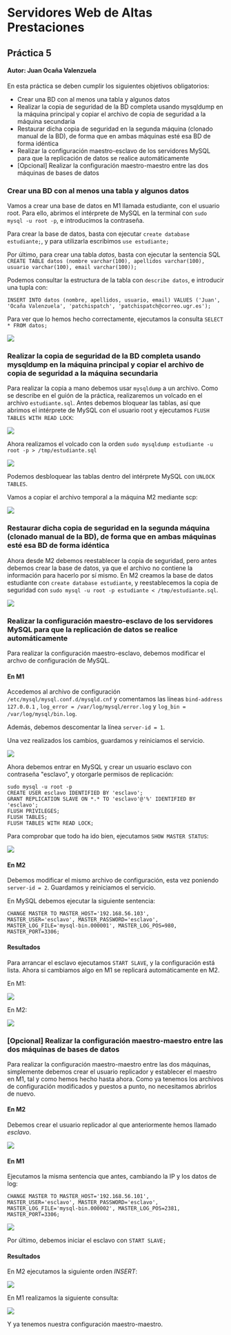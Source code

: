 # Servidores Web de Altas Prestaciones

## Práctica 5

#### Autor: Juan Ocaña Valenzuela

En esta práctica se deben cumplir los siguientes objetivos obligatorios:

- Crear una BD con al menos una tabla y algunos datos
- Realizar la copia de seguridad de la BD completa usando mysqldump en la máquina principal y copiar el archivo de copia de seguridad a la máquina secundaria
- Restaurar dicha copia de seguridad en la segunda máquina (clonado manual de la BD), de forma que en ambas máquinas esté esa BD de forma idéntica
- Realizar la configuración maestro-esclavo de los servidores MySQL para que la replicación de datos se realice automáticamente
- [Opcional] Realizar la configuración maestro-maestro entre las dos máquinas de bases de datos



### Crear una BD con al menos una tabla y algunos datos

Vamos a crear una base de datos en M1 llamada estudiante, con el usuario root. Para ello, abrimos el intérprete de MySQL en la terminal con `sudo mysql -u root -p`, e introducimos la contraseña.

Para crear la base de datos, basta con ejecutar `create database estudiante;`, y para utilizarla escribimos `use estudiante;`

Por último, para crear una tabla *datos*, basta con ejecutar la sentencia SQL `CREATE TABLE datos (nombre varchar(100), apellidos varchar(100), usuario varchar(100), email varchar(100));`

Podemos consultar la estructura de la tabla con `describe datos`, e introducir una tupla con:

`INSERT INTO datos (nombre, apellidos, usuario, email) VALUES ('Juan', 'Ocaña Valenzuela', 'patchispatch', 'patchispatch@correo.ugr.es');`

Para ver que lo hemos hecho correctamente, ejecutamos la consulta `SELECT * FROM datos;`

![](img/select.png)



### Realizar la copia de seguridad de la BD completa usando mysqldump en la máquina principal y copiar el archivo de copia de seguridad a la máquina secundaria

Para realizar la copia a mano debemos usar `mysqldump` a un archivo. Como se describe en el guión de la práctica, realizaremos un volcado en el archivo `estudiante.sql`. Antes debemos bloquear las tablas, así que abrimos el intérprete de MySQL con el usuario root y ejecutamos `FLUSH TABLES WITH READ LOCK`:

![](img/flush.png)



Ahora realizamos el volcado con la orden `sudo mysqldump estudiante -u root -p > /tmp/estudiante.sql`

![](img/mysqldump.png) 



Podemos desbloquear las tablas dentro del intérprete MySQL con `UNLOCK TABLES`.

Vamos a copiar el archivo temporal a la máquina M2 mediante scp:

![](img/scp.png)



### Restaurar dicha copia de seguridad en la segunda máquina (clonado manual de la BD), de forma que en ambas máquinas esté esa BD de forma idéntica

Ahora desde M2 debemos reestablecer la copia de seguridad, pero antes debemos crear la base de datos, ya que el archivo no contiene la información para hacerlo por sí mismo. En M2 creamos la base de datos estudiante con `create database estudiante`, y reestablecemos la copia de seguridad con `sudo mysql -u root -p estudiante < /tmp/estudiante.sql`.

![](img/select-M2.png)



### Realizar la configuración maestro-esclavo de los servidores MySQL para que la replicación de datos se realice automáticamente

Para realizar la configuración maestro-esclavo, debemos modificar el archvo de configuración de MySQL.

#### En M1

Accedemos al archivo de configuración `/etc/mysql/mysql.conf.d/mysqld.cnf` y comentamos las líneas `bind-address 127.0.0.1` , `log_error = /var/log/mysql/error.log` y `log_bin = /var/log/mysql/bin.log`.

Además, debemos descomentar la línea `server-id = 1`.

Una vez realizados los cambios, guardamos y reiniciamos el servicio.

![](img/mysqld-conf-M1.png)



Ahora debemos entrar en MySQL y crear un usuario esclavo con contraseña "esclavo", y otorgarle permisos de replicación:

```
sudo mysql -u root -p
CREATE USER esclavo IDENTIFIED BY 'esclavo';
GRANT REPLICATION SLAVE ON *.* TO 'esclavo'@'%' IDENTIFIED BY 'esclavo';
FLUSH PRIVILEGES;
FLUSH TABLES;
FLUSH TABLES WITH READ LOCK;
```

Para comprobar que todo ha ido bien, ejecutamos `SHOW MASTER STATUS`:

![](img/master-status.png)



#### En M2

Debemos modificar el mismo archivo de configuración, esta vez poniendo `server-id = 2`. Guardamos y reiniciamos el servicio.

En MySQL debemos ejecutar la siguiente sentencia:

```
CHANGE MASTER TO MASTER_HOST='192.168.56.103',
MASTER_USER='esclavo', MASTER_PASSWORD='esclavo',
MASTER_LOG_FILE='mysql-bin.000001', MASTER_LOG_POS=980,
MASTER_PORT=3306;
```



#### Resultados

Para arrancar el esclavo ejecutamos `START SLAVE`, y la configuración está lista. Ahora si cambiamos algo en M1 se replicará automáticamente en M2.

En M1:

![](img/M1-Sergio.png)



En M2:

![](img/Sergio-M2.png)



### [Opcional] Realizar la configuración maestro-maestro entre las dos máquinas de bases de datos

Para realizar la configuración maestro-maestro entre las dos máquinas, simplemente debemos crear el usuario replicador y establecer el maestro en M1, tal y como hemos hecho hasta ahora. Como ya tenemos los archivos de configuración modificados y puestos a punto, no necesitamos abrirlos de nuevo.

#### En M2

Debemos crear el usuario replicador al que anteriormente hemos llamado *esclavo*.

![](img/maestro-maestro-M2.png)



#### En M1

Ejecutamos la misma sentencia que antes, cambiando la IP y los datos de log:

```
CHANGE MASTER TO MASTER_HOST='192.168.56.101',
MASTER_USER='esclavo', MASTER_PASSWORD='esclavo',
MASTER_LOG_FILE='mysql-bin.000002', MASTER_LOG_POS=2381,
MASTER_PORT=3306;
```

![](img/master-M1.png)



Por último, debemos iniciar el esclavo con `START SLAVE;`

#### Resultados

En M2 ejecutamos la siguiente orden *INSERT*:

![](img/Manza-M2.png)



En M1 realizamos la siguiente consulta:

![](img/Manza-M1.png)



Y ya tenemos nuestra configuración maestro-maestro.